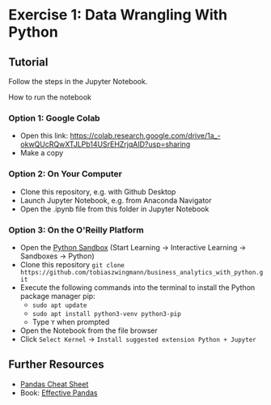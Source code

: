 # Exercise 1: Data Wrangling With Python

## Tutorial

Follow the steps in the Jupyter Notebook.

How to run the notebook

### Option 1: Google Colab
* Open this link: https://colab.research.google.com/drive/1a_-okwQUcRQwXTJLPb14USrEHZrjqAID?usp=sharing
* Make a copy

### Option 2: On Your Computer
* Clone this repository, e.g. with Github Desktop
* Launch Jupyter Notebook, e.g. from Anaconda Navigator 
* Open the .ipynb file from this folder in Jupyter Notebook

### Option 3: On the O'Reilly Platform
* Open the [Python Sandbox](https://learning.oreilly.com/scenarios/python-sandbox/9781492062844/) 
(Start Learning -> Interactive Learning -> Sandboxes -> Python)
* Clone this repository
`git clone https://github.com/tobiaszwingmann/business_analytics_with_python.git`
* Execute the following commands into the terminal to install the Python package manager pip:
	* `sudo apt update`
	* `sudo apt install python3-venv python3-pip`
	* Type `Y` when prompted
* Open the Notebook from the file browser
* Click `Select Kernel` -> `Install suggested extension Python + Jupyter`

## Further Resources
* [Pandas Cheat Sheet](https://pandas.pydata.org/Pandas_Cheat_Sheet.pdf)
* Book: [Effective Pandas](https://www.amazon.com/Effective-Pandas-Patterns-Manipulation-Treading/dp/B09MYXXSFM/)